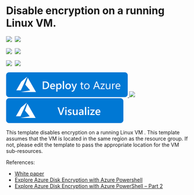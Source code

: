 # Disable encryption on a running Linux VM. 

<IMG SRC="https://azurequickstartsservice.blob.core.windows.net/badges/201-decrypt-running-linux-vm/PublicLastTestDate.svg" />&nbsp;
<IMG SRC="https://azurequickstartsservice.blob.core.windows.net/badges/201-decrypt-running-linux-vm/PublicDeployment.svg" />&nbsp;

<IMG SRC="https://azurequickstartsservice.blob.core.windows.net/badges/201-decrypt-running-linux-vm/FairfaxLastTestDate.svg" />&nbsp;
<IMG SRC="https://azurequickstartsservice.blob.core.windows.net/badges/201-decrypt-running-linux-vm/FairfaxDeployment.svg" />&nbsp;

<IMG SRC="https://azurequickstartsservice.blob.core.windows.net/badges/201-decrypt-running-linux-vm/BestPracticeResult.svg" />&nbsp;
<IMG SRC="https://azurequickstartsservice.blob.core.windows.net/badges/201-decrypt-running-linux-vm/CredScanResult.svg" />&nbsp;

<a href="https://portal.azure.com/#create/Microsoft.Template/uri/https%3A%2F%2Fraw.githubusercontent.com%2FAzure%2Fazure-quickstart-templates%2Fmaster%2F201-decrypt-running-linux-vm%2Fazuredeploy.json" target="_blank">
    <img src="https://raw.githubusercontent.com/Azure/azure-quickstart-templates/master/1-CONTRIBUTION-GUIDE/images/deploytoazure.svg?sanitize=true"/>
</a>
<a href="https://portal.azure.us/#create/Microsoft.Template/uri/https%3A%2F%2Fraw.githubusercontent.com%2FAzure%2Fazure-quickstart-templates%2Fmaster%2F201-decrypt-running-linux-vm%2Fazuredeploy.json" target="_blank">
    <img src="http://azuredeploy.net/AzureGov.png"/>
</a>
<a href="https://portal.azure.com/#create/Microsoft.Template/uri/https%3A%2F%2Fraw.githubusercontent.com%2FAzure%2Fazure-quickstart-templates%2Fmaster%2F201-decrypt-running-linux-vm%2Fazuredeploy.json" target="_blank">
    <img src="https://raw.githubusercontent.com/Azure/azure-quickstart-templates/master/1-CONTRIBUTION-GUIDE/images/visualizebutton.svg?sanitize=true"/>
</a>

This template disables encryption on a running Linux VM . This template assumes that the VM is located in the same region as the resource group. If not, please edit the template to pass the appropriate location for the VM sub-resources.

References:

- [White paper](https://azure.microsoft.com/en-us/documentation/articles/azure-security-disk-encryption/)
- [Explore Azure Disk Encryption with Azure Powershell](https://blogs.msdn.microsoft.com/azuresecurity/2015/11/16/explore-azure-disk-encryption-with-azure-powershell/)
- [Explore Azure Disk Encryption with Azure PowerShell – Part 2](http://blogs.msdn.com/b/azuresecurity/archive/2015/11/21/explore-azure-disk-encryption-with-azure-powershell-part-2.aspx)

